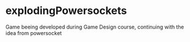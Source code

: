 # explodingPowersockets
Game beeing developed during Game Design course, continuing with the idea from powersocket
